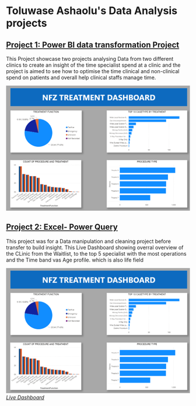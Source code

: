# **Toluwase Ashaolu's Data Analysis projects**

## [Project 1: Power BI data transformation Project](https://github.com/Ashyboss/Power_BI_Dashboards)
This Project showcase two projects analysing Data from two different clinics to create an insight of the time specialist spend at a clinic and the project is aimed to see how to optimise the time clinical and non-clinical spend on patients and overall help clinical staffs manage time.

![NFZ_Treatment](image.png)

## [Project 2: Excel- Power Query](https://github.com/Ashyboss/Data_Transformation_using-_power_Query)
This project was for a Data manipulation and cleaning project before transfer to build insight. This Live Dashboard showing overral overview of the CLinic from the Waitlist, to the top 5 specialist with the most operations and the Time band vas Age profile. which is also life field

![IMAGE](image.png)
*[Live Dashboard](https://github.com/Ashyboss/Toluwase-Ashaolu-s-DATA-projects/blob/main/image.png)*
